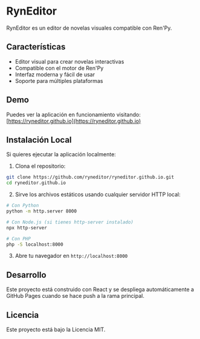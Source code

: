 # RynEditor

RynEditor es un editor de novelas visuales compatible con Ren'Py.

## Características

- Editor visual para crear novelas interactivas
- Compatible con el motor de Ren'Py
- Interfaz moderna y fácil de usar
- Soporte para múltiples plataformas

## Demo

Puedes ver la aplicación en funcionamiento visitando: [https://ryneditor.github.io](https://ryneditor.github.io)

## Instalación Local

Si quieres ejecutar la aplicación localmente:

1. Clona el repositorio:
```bash
git clone https://github.com/ryneditor/ryneditor.github.io.git
cd ryneditor.github.io
```

2. Sirve los archivos estáticos usando cualquier servidor HTTP local:
```bash
# Con Python
python -m http.server 8000

# Con Node.js (si tienes http-server instalado)
npx http-server

# Con PHP
php -S localhost:8000
```

3. Abre tu navegador en `http://localhost:8000`

## Desarrollo

Este proyecto está construido con React y se despliega automáticamente a GitHub Pages cuando se hace push a la rama principal.

## Licencia

Este proyecto está bajo la Licencia MIT.
